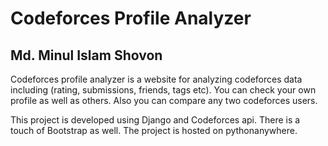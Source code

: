 # Codeforces Profile Analyzer
## Md. Minul Islam Shovon

Codeforces profile analyzer is a website for analyzing codeforces data including (rating, submissions, friends, tags etc). You can check your own profile as well as others. Also you can compare any two codeforces users.

This project is developed using Django and Codeforces api. There is a touch of Bootstrap as well. The project is hosted on pythonanywhere.
